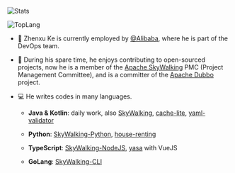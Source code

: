 ![Stats](https://github-readme-stats.vercel.app/api?username=kezhenxu94&show_icons=true)

![TopLang](https://github-readme-stats.vercel.app/api/top-langs/?username=kezhenxu94&layout=compact&card_width=444)

- 🔭 Zhenxu Ke is currently employed by [@Alibaba](https://github.com/alibaba), where he is part of the DevOps team.

- 🌱 During his spare time, he enjoys contributing to open-sourced projects, now he is a member of the [Apache SkyWalking](https://github.com/apache/skywalking) PMC (Project Management Committee), and is a committer of the [Apache Dubbo](https://github.com/apache/dubbo) project.

- 💻 He writes codes in many languages.

    - **Java & Kotlin**: daily work, also [SkyWalking](http://github.com/apache/skywalking), [cache-lite](http://github.com/kezhenxu94/cache-lite), [yaml-validator](https://github.com/yaml-validator/yaml-validator)

    - **Python**: [SkyWalking-Python](http://github.com/apache/skywalking-python), [house-renting](http://github.com/kezhenxu94/house-renting)

    - **TypeScript**: [SkyWalking-NodeJS](https://github.com/apache/skywalking-nodejs/), [yasa](http://github.com/yasa-org/yasa) with VueJS

    - **GoLang**: [SkyWalking-CLI](http://github.com/apache/skywalking-cli)
